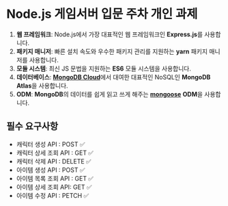 # Node.js 게임서버 입문 주차 개인 과제  

1. **웹 프레임워크**: Node.js에서 가장 대표적인 웹 프레임워크인 **Express.js**를 사용합니다.
2. **패키지 매니저**: 빠른 설치 속도와 우수한 패키지 관리를 지원하는 **yarn** 패키지 매니저를 사용합니다.
3. **모듈 시스템**: 최신 JS 문법을 지원하는 **ES6** 모듈 시스템을 사용합니다.
4. **데이터베이스**: [**MongoDB Cloud**](https://www.mongodb.com/products/platform/cloud)에서 대여한 대표적인 NoSQL인 **MongoDB Atlas**을 사용합니다.
5. **ODM**: **MongoDB**의 데이터를 쉽게 읽고 쓰게 해주는 [**mongoose**](https://mongoosejs.com/docs/guide.html) **ODM**을 사용합니다.

## 필수 요구사항  
- 캐릭터 생성 API : POST ✅  
- 캐릭터 상세 조회 API : GET ✅  
- 캐릭터 삭제 API : DELETE ✅  
- 아이템 생성 API : POST ✅  
- 아이템 목록 조회 API : GET ✅  
- 아이템 상세 조회 API: GET ✅  
- 아이템 수정 API : PETCH ✅  
